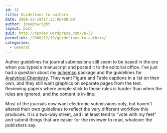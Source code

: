 ```yaml
---
id: 32
title: Guidelines to authors
date: 2008-12-19T17:23:06+00:00
author: josephwright
layout: post
guid: http://texdev.wordpress.com/?p=32
permalink: /2008/12/19/guidelines-to-authors/
categories:
  - General
---
```

Author guidelines for journal submissions still seem to be based in the era when you typed a manuscript and posted it to the editorial office.  I've just had a question about my <a href="http://tug.ctan.org/cgi-bin/ctanPackageInformation.py?id=achemso">achemso</a> package and the guidelines for <a href="http://pubs.acs.org/journal/ancham">Analytical Chemistry</a>. They want Figure and Table captions in a list on their own, and they still want graphics on separate pages from the text. Reviewing papers where people stick to these rules is harder than when the rules are ignored, and the content is in-line.

Most of the journals now want electronic submissions only, but haven't altered their own guidelines to reflect the very different workflow this produces. It is a two-way street, and I at least tend to “vote with my feet” and submit things that are easier for the reviewer to read, whatever the publishers say.